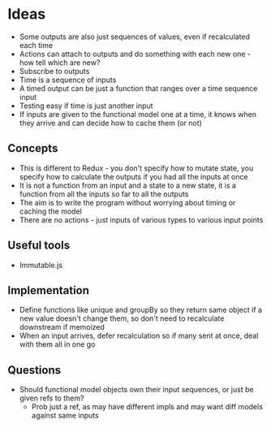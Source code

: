 Ideas
=====

- Some outputs are also just sequences of values, even if recalculated each time
- Actions can attach to outputs and do something with each new one - how tell which are new?
- Subscribe to outputs
- Time is a sequence of inputs
- A timed output can be just a function that ranges over a time sequence input
- Testing easy if time is just another input
- If inputs are given to the functional model one at a time, it knows when they arrive and can decide how to cache them (or not)

Concepts
--------
- This is different to Redux - you don't specify how to mutate state, you specify how to calculate the outputs if you had all the inputs at once
- It is not a function from an input and a state to a new state, it is a function from all the inputs so far to all the outputs
- The aim is to write the program without worrying about timing or caching the model
- There are no actions - just inputs of various types to various input points

Useful tools
------------

- Immutable.js


Implementation
--------------

- Define functions like unique and groupBy so they return same object if a new value doesn't change them, so don't need to recalculate downstream if memoized
- When an input arrives, defer recalculation so if many sent at once, deal with them all in one go

Questions
---------
- Should functional model objects own their input sequences, or just be given refs to them? 
  - Prob just a ref, as may have different impls and may want diff models against same inputs
